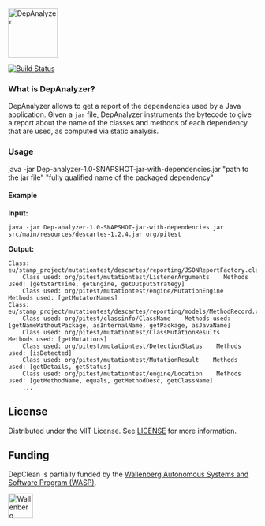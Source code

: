 <img src="https://github.com/castor-software/depanalyzer/blob/master/.img/logo.svg" height="100px"  alt="DepAnalyzer"/>

[![Build Status](https://travis-ci.org/castor-software/depanalyzer.svg?branch=master)](https://travis-ci.org/castor-software/depanalyzer)

### What is DepAnalyzer?

DepAnalyzer allows to get a report of the dependencies used by a Java application. Given a `jar` file, DepAnalyzer 
instruments the bytecode to give a report about the name of the classes and methods of each dependency that are used, 
as computed via static analysis.

### Usage

java -jar Dep-analyzer-1.0-SNAPSHOT-jar-with-dependencies.jar "path to the jar file" "fully qualified name of the packaged dependency"

#### Example

**Input:**  

```
java -jar Dep-analyzer-1.0-SNAPSHOT-jar-with-dependencies.jar src/main/resources/descartes-1.2.4.jar org/pitest
```
**Output:**  

```
Class: eu/stamp_project/mutationtest/descartes/reporting/JSONReportFactory.class
	Class used: org/pitest/mutationtest/ListenerArguments    Methods used: [getStartTime, getEngine, getOutputStrategy]
	Class used: org/pitest/mutationtest/engine/MutationEngine    Methods used: [getMutatorNames]
Class: eu/stamp_project/mutationtest/descartes/reporting/models/MethodRecord.class
	Class used: org/pitest/classinfo/ClassName    Methods used: [getNameWithoutPackage, asInternalName, getPackage, asJavaName]
	Class used: org/pitest/mutationtest/ClassMutationResults    Methods used: [getMutations]
	Class used: org/pitest/mutationtest/DetectionStatus    Methods used: [isDetected]
	Class used: org/pitest/mutationtest/MutationResult    Methods used: [getDetails, getStatus]
	Class used: org/pitest/mutationtest/engine/Location    Methods used: [getMethodName, equals, getMethodDesc, getClassName]
    ...
```

## License

Distributed under the MIT License. See [LICENSE](https://github.com/castor-software/depanalyzer/blob/master/LICENSE.txt) for more information.

## Funding

DepClean is partially funded by the [Wallenberg Autonomous Systems and Software Program (WASP)](https://wasp-sweden.org).

<img src="https://github.com/castor-software/depanalyzer/blob/master/.img/wasp.svg" height="50px" alt="Wallenberg Autonomous Systems and Software Program (WASP)"/>